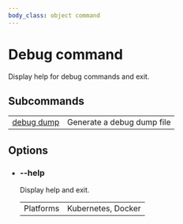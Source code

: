 ```yaml
---
body_class: object command
---
```


# Debug command

<section>

Display help for debug commands and exit.

</section>

<section>

## Subcommands

| | |
|-|-|
| [debug dump](debug-dump.html) | Generate a debug dump file |

</section>

<section>

## Options

- <h3 id="help">--help <span class="attribute-info"></span></h3>

  Display help and exit.

  | | |
  |-|-|
  | Platforms | Kubernetes, Docker |
  
</section>
